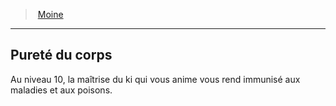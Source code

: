 ﻿---
!ClassFeatureItem
Id: monk_hd.md#pureté-du-corps
ParentLink: monk_hd.md#moine
Name: Pureté du corps
ParentName: Moine
NameLevel: 2
Attributes:
  Name: Pureté du corps
  Markdown: >+
    ## <!--Name-->Pureté du corps<!--/Name-->


    Au niveau 10, la maîtrise du ki qui vous anime vous rend immunisé aux maladies et aux poisons.

  Description: >+
    Au niveau 10, la maîtrise du ki qui vous anime vous rend immunisé aux maladies et aux poisons.

AttributesDictionary: >+
  Name: Pureté du corps

  Markdown: >+

    ## <!--Name-->Pureté du corps<!--/Name-->





    Au niveau 10, la maîtrise du ki qui vous anime vous rend immunisé aux maladies et aux poisons.



  Description: >+

    Au niveau 10, la maîtrise du ki qui vous anime vous rend immunisé aux maladies et aux poisons.



Description: >+
  Au niveau 10, la maîtrise du ki qui vous anime vous rend immunisé aux maladies et aux poisons.

---
> [Moine](hd_monk.md)

---

## Pureté du corps

Au niveau 10, la maîtrise du ki qui vous anime vous rend immunisé aux maladies et aux poisons.


